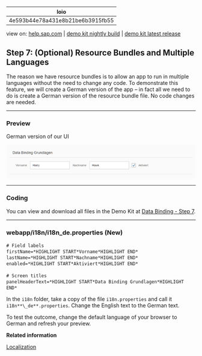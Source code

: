 | loio |
| -----|
| 4e593b44e78a431e8b21be6b3915fb55 |

<div id="loio">

view on: [help.sap.com](https://help.sap.com/viewer/DRAFT/3237636b137e43519a20ad5513c49ccb/latest/en-US/4e593b44e78a431e8b21be6b3915fb55.html) | [demo kit nightly build](https://openui5nightly.hana.ondemand.com/#/topic/4e593b44e78a431e8b21be6b3915fb55) | [demo kit latest release](https://openui5.hana.ondemand.com/#/topic/4e593b44e78a431e8b21be6b3915fb55)</div>
<!-- loio4e593b44e78a431e8b21be6b3915fb55 -->

## Step 7: \(Optional\) Resource Bundles and Multiple Languages

The reason we have resource bundles is to allow an app to run in multiple languages without the need to change any code. To demonstrate this feature, we will create a German version of the app – in fact all we need to do is create a German version of the resource bundle file. No code changes are needed.

***

### Preview

   
  
German version of our UI<a name="loio4e593b44e78a431e8b21be6b3915fb55__fig_r1j_pst_mr"/>

 ![](loiod96cdf993b9f4344822d61d2a81d11ab_HiRes.png "German version of our UI") 

***

### Coding

You can view and download all files in the Demo Kit at [Data Binding - Step 7](https://openui5.hana.ondemand.com/explored.html#/sample/sap.ui.core.tutorial.databinding.07/preview).

***

### webapp/i18n/i18n\_de.properties \(New\)

``` prefs
# Field labels
firstName=*HIGHLIGHT START*Vorname*HIGHLIGHT END*
lastName=*HIGHLIGHT START*Nachname*HIGHLIGHT END*
enabled=*HIGHLIGHT START*Aktiviert*HIGHLIGHT END*

# Screen titles
panelHeaderText=*HIGHLIGHT START*Data Binding Grundlagen*HIGHLIGHT END*
```

In the `i18n` folder, take a copy of the file `i18n.properties` and call it `i18n**\_de**.properties`. Change the English text to the German text.

To test the outcome, change the default language of your browser to German and refresh your preview.

**Related information**  


[Localization](Localization_91f217c.md)

